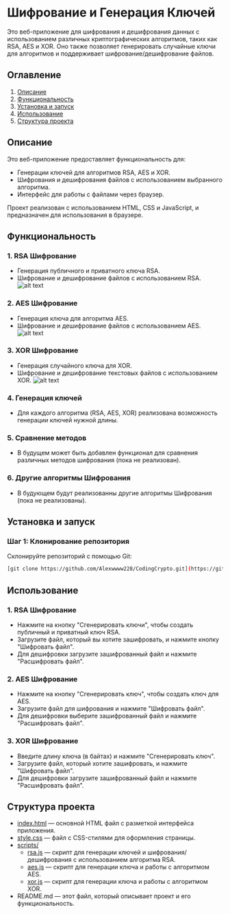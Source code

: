 # Шифрование и Генерация Ключей

Это веб-приложение для шифрования и дешифрования данных с использованием различных криптографических алгоритмов, таких как RSA, AES и XOR. Оно также позволяет генерировать случайные ключи для алгоритмов и поддерживает шифрование/дешифрование файлов.

## Оглавление
1. [Описание](#Описание)
2. [Функциональность](#Функциональность)
3. [Установка и запуск](#Установка-и-запуск)
4. [Использование](#Использование)
5. [Структура проекта](#Структура-проекта)

## Описание

Это веб-приложение предоставляет функциональность для:
- Генерации ключей для алгоритмов RSA, AES и XOR.
- Шифрования и дешифрования файлов с использованием выбранного алгоритма.
- Интерфейс для работы с файлами через браузер.

Проект реализован с использованием HTML, CSS и JavaScript, и предназначен для использования в браузере.

## Функциональность

### 1. **RSA Шифрование**
- Генерация публичного и приватного ключа RSA.
- Шифрование и дешифрование файлов с использованием RSA.
![alt text](RSA.png)

### 2. **AES Шифрование**
- Генерация ключа для алгоритма AES.
- Шифрование и дешифрование файлов с использованием AES.
![alt text](AES.png)

### 3. **XOR Шифрование**
- Генерация случайного ключа для XOR.
- Шифрование и дешифрование текстовых файлов с использованием XOR.
![alt text](XOR.png)

### 4. **Генерация ключей**
- Для каждого алгоритма (RSA, AES, XOR) реализована возможность генерации ключей нужной длины.
  
### 5. **Сравнение методов**
- В будущем может быть добавлен функционал для сравнения различных методов шифрования (пока не реализован).

### 6. **Другие алгоритмы Шифрования**
- В будующем будут реализованны другие алгоритмы Шифрования (пока не реализованы).

## Установка и запуск

### Шаг 1: Клонирование репозитория

Склонируйте репозиторий с помощью Git:

```bash
[git clone https://github.com/Alexwwww228/CodingCrypto.git](https://github.com/Alexwww228/CodingCrypto.git)
```

## Использование

### 1. **RSA Шифрование**
- Нажмите на кнопку "Сгенерировать ключи", чтобы создать публичный и приватный ключ RSA.
- Загрузите файл, который вы хотите зашифровать, и нажмите кнопку "Шифровать файл".
- Для дешифровки загрузите зашифрованный файл и нажмите "Расшифровать файл".

### 2. **AES Шифрование**
- Нажмите на кнопку "Сгенерировать ключ", чтобы создать ключ для AES.
- Загрузите файл для шифрования и нажмите "Шифровать файл".
- Для дешифровки выберите зашифрованный файл и нажмите "Расшифровать файл".

### 3. **XOR Шифрование**
- Введите длину ключа (в байтах) и нажмите "Сгенерировать ключ".
- Загрузите файл, который хотите зашифровать, и нажмите "Шифровать файл".
- Для дешифровки загрузите зашифрованный файл и нажмите "Расшифровать файл".

## Структура проекта

- [index.html](https://pages.github.com/) — основной HTML файл с разметкой интерфейса приложения.
- [style.css](https://pages.github.com/) — файл с CSS-стилями для оформления страницы.
- [scripts/](https://pages.github.com/)
    - [rsa.js](https://pages.github.com/) — скрипт для генерации ключей и шифрования/дешифрования с использованием алгоритма RSA.
    - [aes.js](https://pages.github.com/) — скрипт для генерации ключа и работы с алгоритмом AES.
    - [xor.js](https://pages.github.com/) — скрипт для генерации ключа и работы с алгоритмом XOR.
- README.md — этот файл, который описывает проект и его функциональность.
